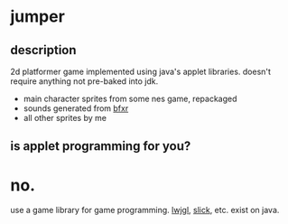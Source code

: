 # jumper

## description

2d platformer game implemented using java's applet libraries. doesn't require anything not pre-baked into jdk.

* main character sprites from some nes game, repackaged
* sounds generated from [bfxr](http://www.bfxr.net/)
* all other sprites by me

## is applet programming for you?

# no.

use a game library for game programming. [lwjgl](http://lwjgl.org/), [slick](http://slick.cokeandcode.com/), etc. exist on java.